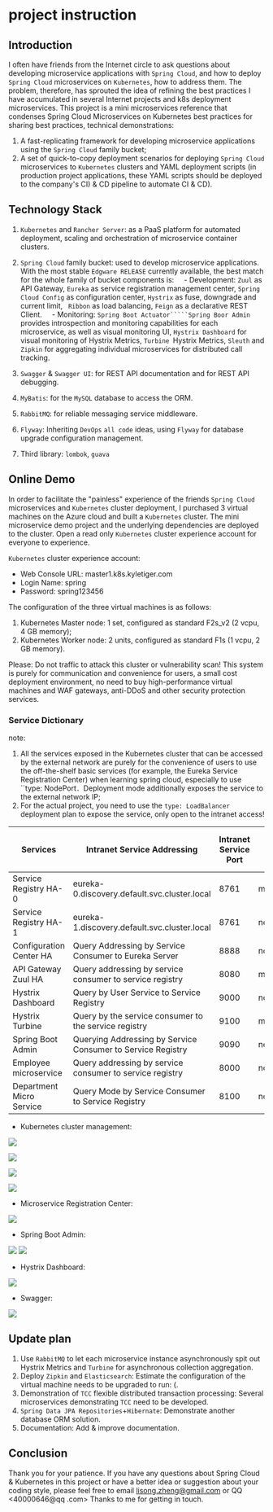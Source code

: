 # project instruction
## Introduction

I often have friends from the Internet circle to ask questions about developing microservice applications with ``Spring Cloud``, and how to deploy ``Spring Cloud`` microservices on ``Kubernetes``, how to address them. The problem, therefore, has sprouted the idea of ​​refining the best practices I have accumulated in several Internet projects and k8s deployment microservices. This project is a mini microservices reference that condenses Spring Cloud Microservices on Kubernetes best practices for sharing best practices, technical demonstrations:

1. A fast-replicating framework for developing microservice applications using the ``Spring Cloud`` family bucket;
2. A set of quick-to-copy deployment scenarios for deploying ``Spring Cloud`` microservices to ``Kubernetes`` clusters and YAML deployment scripts (in production project applications, these YAML scripts should be deployed to the company's CI) & CD pipeline to automate CI & CD).


## Technology Stack

1. ``Kubernetes`` and ``Rancher Server``: as a PaaS platform for automated deployment, scaling and orchestration of microservice container clusters.

2. ``Spring Cloud`` family bucket: used to develop microservice applications. With the most stable ``Edgware RELEASE`` currently available, the best match for the whole family of bucket components is:
    - Development: ``Zuul`` as API Gateway, ``Eureka`` as service registration management center, ``Spring Cloud Config`` as configuration center, ``Hystrix`` as fuse, downgrade and current limit, `` Ribbon`` as load balancing, ``Feign`` as a declarative REST Client.
    - Monitoring: ``Spring Boot Actuator`````Spring Boor Admin`` provides introspection and monitoring capabilities for each microservice, as well as visual monitoring UI, ``Hystrix Dashboard`` for visual monitoring of Hystrix Metrics, ``Turbine ``Hystrix Metrics, ``Sleuth`` and ``Zipkin`` for aggregating individual microservices for distributed call tracking.

3. ``Swagger`` & ``Swagger UI``: for REST API documentation and for REST API debugging.

4. ``MyBatis``: for the ``MySQL`` database to access the ORM.

5. ``RabbitMQ``: for reliable messaging service middleware.

6. ``Flyway``: Inheriting ``DevOps`` ``all code`` ideas, using ``Flyway`` for database upgrade configuration management.

7. Third library: ``lombok``, ``guava``


## Online Demo

In order to facilitate the "painless" experience of the friends ``Spring Cloud`` microservices and ``Kubernetes`` cluster deployment, I purchased 3 virtual machines on the Azure cloud and built a ``Kubernetes`` cluster. The mini microservice demo project and the underlying dependencies are deployed to the cluster. Open a read only ``Kubernetes`` cluster experience account for everyone to experience.

``Kubernetes`` cluster experience account:
- Web Console URL: master1.k8s.kyletiger.com
- Login Name: spring
- Password: spring123456

The configuration of the three virtual machines is as follows:
1. Kubernetes Master node: 1 set, configured as standard F2s_v2 (2 vcpu, 4 GB memory);
2. Kubernetes Worker node: 2 units, configured as standard F1s (1 vcpu, 2 GB memory).

Please: Do not traffic to attack this cluster or vulnerability scan! This system is purely for communication and convenience for users, a small cost deployment environment, no need to buy high-performance virtual machines and WAF gateways, anti-DDoS and other security protection services.


### Service Dictionary

note:
1. All the services exposed in the Kubernetes cluster that can be accessed by the external network are purely for the convenience of users to use the off-the-shelf basic services (for example, the Eureka Service Registration Center) when learning spring cloud, especially to use ``type: NodePort`. `Deployment mode additionally exposes the service to the external network IP;
2. For the actual project, you need to use the ``type: LoadBalancer`` deployment plan to expose the service, only open to the intranet access!

Services | Intranet Service Addressing | Intranet Service Port | External Network DNS Addressing | External Network Service Port
---|---|---|---|---
Service Registry HA-0 | eureka-0.discovery.default.svc.cluster.local | 8761 | master1.k8s.kyletiger.com | 38761
Service Registry HA-1 | eureka-1.discovery.default.svc.cluster.local | 8761 | node1.k8s.kyletiger.com | 38762
Configuration Center HA | Query Addressing by Service Consumer to Eureka Server | 8888 | node1.k8s.kyletiger.com | 38888
API Gateway Zuul HA | Query addressing by service consumer to service registry | 8080 | master1.k8s.kyletiger.com | 38080
Hystrix Dashboard | Query by User Service to Service Registry | 9000 | node2.k8s.kyletiger.com | 39000
Hystrix Turbine | Query by the service consumer to the service registry | 9100 | master1.k8s.kyletiger.com | 39100
Spring Boot Admin | Querying Addressing by Service Consumer to Service Registry | 9090 | node2.k8s.kyletiger.com | 39090
Employee microservice | Query addressing by service consumer to service registry | 8000 | node2.k8s.kyletiger.com | 38000
Department Micro Service | Query Mode by Service Consumer to Service Registry | 8100 | node2.k8s.kyletiger.com | 38100


- Kubernetes cluster management:

![](images/2018-12-13-02-50-08.png)

![](images/2018-12-16-21-28-39.png)

![](images/2018-12-16-21-29-59.png)

![](images/2018-12-13-03-07-37.png)

- Microservice Registration Center:

![](images/2018-12-14-01-45-04.png)

- Spring Boot Admin:

![](images/2018-12-16-21-38-21.png)
![](images/2018-12-16-21-37-52.png)

- Hystrix Dashboard:

![](images/2018-12-14-01-49-17.png)

- Swagger:

![](images/2018-12-14-01-50-37.png)


## Update plan

1. Use ``RabbitMQ`` to let each microservice instance asynchronously spit out Hystrix Metrics and ``Turbine`` for asynchronous collection aggregation.
2. Deploy ``Zipkin`` and ``Elasticsearch``: Estimate the configuration of the virtual machine needs to be upgraded to run: (.
3. Demonstration of ``TCC`` flexible distributed transaction processing: Several microservices demonstrating ``TCC`` need to be developed.
4. ``Spring Data JPA Repositories``+``Hibernate``: Demonstrate another database ORM solution.
5. Documentation: Add & improve documentation.


## Conclusion
Thank you for your patience. If you have any questions about Spring Cloud & Kubernetes in this project or have a better idea or suggestion about your coding style, please feel free to email <lisong.zheng@gmail.com> or QQ <40000646@qq .com> Thanks to me for getting in touch.
